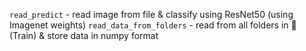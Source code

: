<code>read_predict</code> - read image from file & classify using ResNet50 (using Imagenet weights)
<code>read_data_from_folders</code> - read from all folders in 📁 (Train) & store data in numpy format
